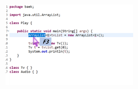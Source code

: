 <img src = "assets/built/postsImages/TheCornerstoneOfJava/2021-06-20-12cornerstoneJava2/img.png" width="80%" align="left"><br/>
